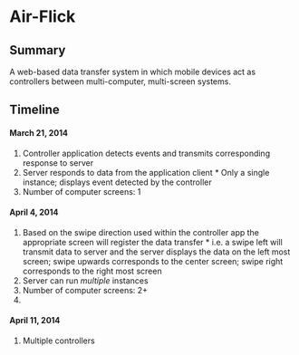 # Air-Flick #

## Summary ##

A web-based data transfer system in which mobile devices act as controllers between multi-computer, multi-screen systems.

## Timeline ##
#### March 21, 2014 ####
  1. Controller application detects events and transmits corresponding response to server
  2. Server responds to data from the application client
    * Only a single instance; displays event detected by the controller
  3. Number of computer screens: 1
  
#### April 4, 2014 ####
  1. Based on the swipe direction used within the controller app the appropriate screen will register the data transfer
    * i.e. a swipe left will transmit data to server and the server displays the data on the left most screen;
      swipe upwards corresponds to the center screen; swipe right corresponds to the right most screen
  2. Server can run _multiple_ instances 
  3. Number of computer screens: 2+
  4. 
  
#### April 11, 2014 ####
  1. Multiple controllers
  
